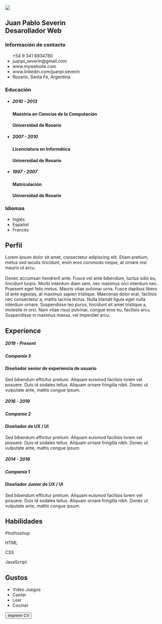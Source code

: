 <!DOCTYPE html>
<html lang="es">
<head>
    <meta charset="UTF-8">
    <meta http-equiv="X-UA-Compatible" content="IE=edge">
    <meta name="viewport" content="width=device-width, initial-scale=1.0">
    <link rel="stylesheet" type="text/css" href="css/estilos.css">
    <title>Mi CV</title>
    <link rel="icon" type="image/x-icon" href="icon.png">
<body>
    <div class="conteiner">
        <div class="left_Side">
          <div class="profileText">
            <div class="imgBx">
              <img src="FOTO01.jpg">
            </div>
            <h2>Juan Pablo Severin<br><span>Desarollador Web</span></h2>
          </div>
          <div class="contactInfo">
            <h3 class="title">Información de contacto</h3>
            <ul>
                <span class="icon"><i class="fa fa-phone" aria-hidden="true"></i></span>
                <span class="text">+54 9 341 6934780</span>
              </li>
              <li>
                <span class="icon"><i class="fa fa-envelope-o" aria-hidden="true"></i></span>
                <span class="text">juanpi_severin@gmail.com</span>
              </li>
              <li>
                <span class="icon"><i class="fa fa-globe" aria-hidden="true"></i></span>
                <span class="text">www.mywebsite.com</span>
              </li>
              <li>
                <span class="icon"><i class="fa fa-linkedin" aria-hidden="true"></i></span>
                <span class="text">www.linkedin.com/juanpi.severin</span>
              </li>
              <li>
                <span class="icon"><i class="fa fa-map-marker" aria-hidden="true"></i></span>
                <span class="text">Rosario, Santa Fe, Argentina</span>
              </li>
            </ul>
          </div>
          <div class="contactInfo education">
            <h3 class="title">Educación</h3>
            <ul>
              <li>
                <h5>2010 - 2013</h5>
                <h4>Maestría en Ciencias de la Computación</h4>
                <h4>Universidad de Rosario</h4>
              </li>
              <li>
                <h5>2007 - 2010</h5>
                <h4>Licenciatura en Informática</h4>
                <h4>Universidad de Rosario</h4>
              </li>
              <li>
                <h5>1997 - 2007</h5>
                <h4>Matriculación</h4>
                <h4>Universidad de Rosario</h4>
              </li>
            </ul>
          </div>
          <div class="contactInfo language">
            <h3 class="title">Idiomas</h3>
            <ul>
              <li>
                <span class="text">Inglés</span>
                <span class="percent">
                  <div style="width: 90%;"></div>
              </li>
              <li>
                <span class="text">Español</span>
                <span class="percent">
                  <div style="width: 100%;"></div>
              </li>
              <li>
                <span class="text">Francés</span>
                <span class="percent">
                  <div style="width: 50%;"></div>
              </li>
            </ul>
          </div>
        </div>
        <div class="right_Side">
          <div class="about">
            <h2 class="title2">Perfil</h2>
            <p>Lorem ipsum dolor sit amet, consectetur adipiscing elit. Etiam pretium, metus sed iaculis tincidunt, enim eros commodo neque, at ornare nisl mauris ut arcu.<br><br> Donec accumsan hendrerit ante. Fusce vel ante bibendum, luctus odio eu, tincidunt turpis. Morbi interdum diam sem, nec maximus orci interdum nec. Praesent eget felis metus. Mauris vitae pulvinar urna. Fusce dapibus libero id ante egestas, at maximus sapien tristique. Maecenas dolor erat, facilisis nec consectetur a, mattis lacinia lectus. Nulla blandit ligula eget nulla interdum ornare. Suspendisse leo purus, tincidunt sit amet tristique a, molestie in orci. Nam vitae risus pulvinar, congue eros eu, facilisis arcu. Suspendisse in maximus massa, vel imperdiet arcu.</p>
          </div>
          <div class="about">
            <h2 class="title2">Experience</h2>
            <div class="box">
              <div class="year_company">
                <h5>2019 - Present</h5>
                <h5>Companía 3</h5>
              </div>
              <div class="text">
              <h4>Diseñador senior de experiencia de usuario</h4>
              <p>Sed bibendum efficitur pretium. Aliquam euismod facilisis lorem vel posuere. Duis id sodales tellus. Aliquam ornare fringilla nibh. Donec ut vulputate ante, mattis congue ipsum.</p>
              </div>
            </div>
            <div class="box">
              <div class="year_company">
                <h5>2016 - 2019</h5>
                <h5>Compania 2</h5>
              </div>
              <div class="text">
              <h4>Diseñador de UX / UI</h4>
              <p>Sed bibendum efficitur pretium. Aliquam euismod facilisis lorem vel posuere. Duis id sodales tellus. Aliquam ornare fringilla nibh. Donec ut vulputate ante, mattis congue ipsum.</p>
              </div>
            </div>
            <div class="box">
              <div class="year_company">
                <h5>2014 - 2016</h5>
                <h5>Companía 1</h5>
              </div>
              <div class="text">
              <h4>Diseñador Junior de UX / UI</h4>
              <p>Sed bibendum efficitur pretium. Aliquam euismod facilisis lorem vel posuere. Duis id sodales tellus. Aliquam ornare fringilla nibh. Donec ut vulputate ante, mattis congue ipsum.</p>
              </div>
            </div>
          </div>
          <div class="habilidades">
            <h2 class="title2">Habilidades</h2>
            <div class="barras">
              <div class="barra">
                <p>Phothoshop</p>
                <span></span>
              </div>
              <div class="barra">
                <p>HTML</p>
                <span></span>
              </div>
              <div class="barra">
                <p>CSS</p>
                <span></span>
              </div>
              <div class="barra">
                <p>JavaScript</p>
                <span></span>
              </div>
            </div>
          </div>
          <div class="about interest">
              <h2 class="title2">Gustos</h2>
                <ul>
                  <li>Video Juegos</li>
                  <li></i>Cantar</li>
                  <li>Leer</li>
                  <li>Cocinar</li>
                </ul>
            </div>
        </div>
    </div>
  <button>Imprimir CV</button>
  <script src="all.min.js"></script>
  <script>
    var btn = document.querySelector("button");
    btn.onclick = () =>{
      window.print();
    }
  </script>
</body>
</html>
